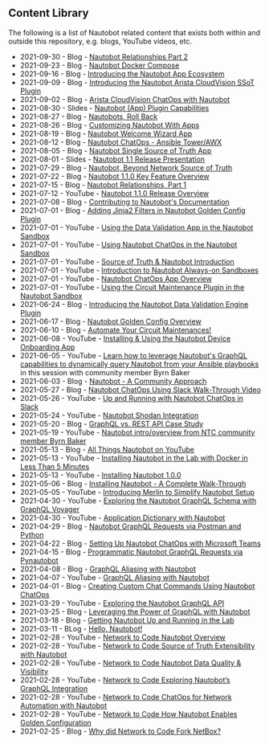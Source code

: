 ## Content Library 

The following is a list of Nautobot related content that exists both within and outside this repository, e.g. blogs, YouTube videos, etc. 

* 2021-09-30 - Blog - [Nautobot Relationships Part 2](https://blog.networktocode.com/post/nautobot-relationships-part-2/)
* 2021-09-23 - Blog - [Nautobot Docker Compose](https://blog.networktocode.com/post/nautobot-docker-compose/)
* 2021-09-16 - Blog - [Introducing the Nautobot App Ecosystem](https://blog.networktocode.com/post/introducing-nautobot-ecosystem/)  
* 2021-09-09 - Blog - [Introducing the Nautobot Arista CloudVision SSoT Plugin](https://blog.networktocode.com/post/nautobot-plugin-ssot-arista/)  
* 2021-09-02 - Blog - [Arista CloudVision ChatOps with Nautobot](https://blog.networktocode.com/post/arista-cloudvision-chatops-with-nautobot/)
* 2021-08-30 - Slides - [Nautobot (App) Plugin Capabilities](slides/2021-09-02_Nautobot_(App)_Plugin_Capabilities.pdf)  
* 2021-08-27 - Blog - [Nautobots, Roll Back](https://blog.networktocode.com/post/nautobots-rollback/) 
* 2021-08-26 - Blog - [Customizing Nautobot With Apps](https://blog.networktocode.com/post/customizing-nautobot-with-apps/)
* 2021-08-19 - Blog - [Nautobot Welcome Wizard App](https://blog.networktocode.com/post/nautobot-welcome-wizard/)
* 2021-08-12 - Blog - [Nautobot ChatOps - Ansible Tower/AWX](https://blog.networktocode.com/post/nautobot-plugin-chatops-ansible/)  
* 2021-08-05 - Blog - [Nautobot Single Source of Truth App](https://blog.networktocode.com/post/nautobot-ssot-plugin/)
* 2021-08-01 - Slides - [Nautobot 1.1 Release Presentation](slides/2021-07-20_Nautobot_1.1.0_Feature_Overview.pdf)
* 2021-07-29 - Blog - [Nautobot, Beyond Network Source of Truth](https://blog.networktocode.com/post/nautobot-beyond-network-source-of-truth/)
* 2021-07-22 - Blog - [Nautobot 1.1.0 Key Feature Overview](https://blog.networktocode.com/post/nautobot-1.1.0-feature-overview/)
* 2021-07-15 - Blog - [Nautobot Relationships, Part 1](https://blog.networktocode.com/post/nautobot-relationships-part-1/)
* 2021-07-12 - YouTube - [Nautobot 1.1.0 Release Overview](https://youtu.be/3Wj0Jl3ceTk)
* 2021-07-08 - Blog - [Contributing to Nautobot's Documentation](https://blog.networktocode.com/post/contributing-to-nautobot-docs/)
* 2021-07-01 - Blog - [Adding Jinja2 Filters in Nautobot Golden Config Plugin](https://blog.networktocode.com/post/adding-jinja2-filters-in-nautobot-golden-config/)
* 2021-07-01 - YouTube - [Using the Data Validation App in the Nautobot Sandbox](https://youtu.be/KVgyywIwDag)
* 2021-07-01 - YouTube - [Using Nautobot ChatOps in the Nautobot Sandbox](https://youtu.be/zmS73a3xi9Y)
* 2021-07-01 - YouTube - [Source of Truth & Nautobot Introduction](https://youtu.be/pKhkQFBcEfY)
* 2021-07-01 - YouTube - [Introduction to Nautobot Always-on Sandboxes](https://youtu.be/Nda8XCjq89w)
* 2021-07-01 - YouTube - [Nautobot ChatOps App Overview](https://youtu.be/566S8r72I7c)
* 2021-07-01 - YouTube - [Using the Circuit Maintenance Plugin in the Nautobot Sandbox](https://youtu.be/zWHx76kZQgI)
* 2021-06-24 - Blog - [Introducing the Nautobot Data Validation Engine Plugin](http://blog.networktocode.com/post/intoroducing-the-nautobot-data-validation-engine-plugin/)
* 2021-06-17 - Blog - [Nautobot Golden Config Overview](http://blog.networktocode.com/post/nautobot-golden-config-overview/)
* 2021-06-10 - Blog - [Automate Your Circuit Maintenances!](http://blog.networktocode.com/post/automate-your-circuit-maintenances/)
* 2021-06-08 - YouTube - [Installing & Using the Nautobot Device Onboarding App](https://youtu.be/iThUlvAvadM)
* 2021-06-05 - YouTube - [Learn how to leverage Nautobot's GraphQL capabilities to dynamically query Nautobot from your Ansible playbooks](https://youtu.be/g4aMH_pGo0Q ) in this session with community member Byrn Baker 
* 2021-06-03 - Blog - [Nautobot - A Community Approach](http://blog.networktocode.com/post/nautobot-a-community-approach/)
* 2021-05-27 - Blog - [Nautobot ChatOps Using Slack Walk-Through Video](http://blog.networktocode.com/post/nautobot-chatops-using-slack-video/)
* 2021-05-26 - YouTube - [Up and Running with Nautobot ChatOps in Slack](https://youtu.be/O6t8jOMI_9I)
* 2021-05-24 - YouTube - [Nautobot Shodan Integration](https://youtu.be/_cfIiQhB1Q4)
* 2021-05-20 - Blog - [GraphQL vs. REST API Case Study](http://blog.networktocode.com/post/graphql-vs-rest-api-case-study/)
* 2021-05-19 - YouTube - [Nautobot intro/overview from NTC community member Byrn Baker](https://youtu.be/NzwbVsewcV8)
* 2021-05-13 - Blog - [All Things Nautobot on YouTube](http://blog.networktocode.com/post/all-things-nautobot-on-youtube/)
* 2021-05-13 - YouTube - [Installing Nautobot in the Lab with Docker in Less Than 5 Minutes](https://youtu.be/X6g-5iwr9hI)
* 2021-05-13 - YouTube - [Installing Nautobot 1.0.0](https://youtu.be/IYJJcgXYtnw)
* 2021-05-06 - Blog - [Installing Nautobot - A Complete Walk-Through](http://blog.networktocode.com/post/installing-nautobot/)
* 2021-05-05 - YouTube - [Introducing Merlin to Simplify Nautobot Setup](https://youtu.be/le3fB-YL6EM)
* 2021-04-30 - YouTube - [Exploring the Nautobot GraphQL Schema with GraphQL Voyager](https://youtu.be/VOgjhRQyK6U)
* 2021-04-30 - YouTube - [Application Dictionary with Nautobot](https://youtu.be/1_HQzz6nkmI)
* 2021-04-29 - Blog - [Nautobot GraphQL Requests via Postman and Python](http://blog.networktocode.com/post/nautobot-graphql-requests-via-postman-and-python/)
* 2021-04-22 - Blog - [Setting Up Nautobot ChatOps with Microsoft Teams](http://blog.networktocode.com/post/setting-up-nautobot-chatops-with-msteams/)
* 2021-04-15 - Blog - [Programmatic Nautobot GraphQL Requests via Pynautobot](http://blog.networktocode.com/post/programmatic-nautobot-graphql-requests-via-pynautobot/)
* 2021-04-08 - Blog - [GraphQL Aliasing with Nautobot](http://blog.networktocode.com/post/graphql-aliasing-with-nautobot/)
* 2021-04-07 - YouTube - [GraphQL Aliasing with Nautobot](https://youtu.be/3T4cRsIqM7Y)
* 2021-04-01 - Blog - [Creating Custom Chat Commands Using Nautobot ChatOps](http://blog.networktocode.com/post/creating-custom-chat-commands-using-nautobot-chatops/)
* 2021-03-29 - YouTube - [Exploring the Nautobot GraphQL API](https://youtu.be/SUezEhfsSUw)
* 2021-03-25 - Blog - [Leveraging the Power of GraphQL with Nautobot](http://blog.networktocode.com/post/leveraging-the-power-of-graphql-with-nautobot/)
* 2021-03-18 - Blog - [Getting Nautobot Up and Running in the Lab](http://blog.networktocode.com/post/getting-nautobot-up-and-running-in-the-lab/)
* 2021-03-11 - BLog - [Hello, Nautobot!](http://blog.networktocode.com/post/hello-nautobot/)
* 2021-02-28 - YouTube - [Network to Code Nautobot Overview](https://youtu.be/_vq-rtTRLRk)
* 2021-02-28 - YouTube - [Network to Code Source of Truth Extensibility with Nautobot](https://youtu.be/R6Dkoh-vaSc)
* 2021-02-28 - YouTube - [Network to Code Nautobot Data Quality & Visibility](https://youtu.be/eUE0Ni7SthY)
* 2021-02-28 - YouTube - [Network to Code Exploring Nautobot’s GraphQL Integration](https://youtu.be/3Q1s7--QD1w)
* 2021-02-28 - YouTube - [Network to Code ChatOps for Network Automation with Nautobot](https://youtu.be/_AfHe05Y3DA)
* 2021-02-28 - YouTube - [Network to Code How Nautobot Enables Golden Configuration](https://youtu.be/6TNsSR2hbZg)
* 2021-02-25 - Blog - [Why did Network to Code Fork NetBox?](http://blog.networktocode.com/post/why-did-network-to-code-fork-netbox/)





